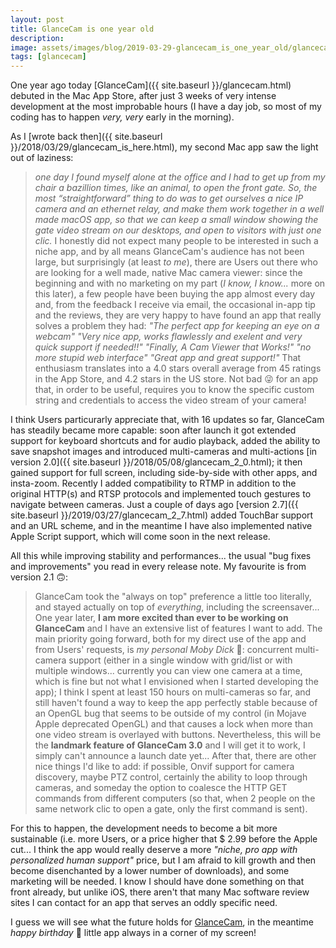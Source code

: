 ```yaml
---
layout: post
title: GlanceCam is one year old
description:
image: assets/images/blog/2019-03-29-glancecam_is_one_year_old/glancecam_birthday.png
tags: [glancecam]
---
```

One year ago today [GlanceCam]({{ site.baseurl }}/glancecam.html) debuted in the Mac App Store, after just 3 weeks of very intense development at the most improbable hours (I have a day job, so most of my coding has to happen *very, very* early in the morning).

As I [wrote back then]({{ site.baseurl }}/2018/03/29/glancecam_is_here.html), my second Mac app saw the light out of laziness:
> *one day I found myself alone at the office and I had to get up from my chair a bazillion times, like an animal, to open the front gate. So, the most “straightforward” thing to do was to get ourselves a nice IP camera and an ethernet relay, and make them work together in a well made macOS app, so that we can keep a small window showing the gate video stream on our desktops, and open to visitors with just one clic.*
I honestly did not expect many people to be interested in such a niche app, and by all means GlanceCam's audience has not been large, but surprisingly (at least *to me*), there are Users out there who are looking for a well made, native Mac camera viewer: since the beginning and with no marketing on my part (*I know, I know...* more on this later), a few people have been buying the app almost every day and, from the feedback I receive via email, the occasional in-app tip and the reviews, they are very happy to have found an app that really solves a problem they had:
> *"The perfect app for keeping an eye on a webcam"*
> *"Very nice app, works flawlessly and exelent and very quick support if needed!!"*
> *"Finally, A Cam Viewer that Works!"*
> *"no more stupid web interface"*
> *"Great app and great support!"*
That enthusiasm translates into a 4.0 stars overall average from 45 ratings in the App Store, and 4.2 stars in the US store. Not bad 😜 for an app that, in order to be useful, requires you to know the specific custom string and credentials to access the video stream of your camera!

I think Users particurarly appreciate that, with 16 updates so far, GlanceCam has steadily became more capable: soon after launch it got extended support for keyboard shortcuts and for audio playback, added the ability to save snapshot images and introduced multi-cameras and multi-actions [in version 2.0]({{ site.baseurl }}/2018/05/08/glancecam_2_0.html); it then gained support for full screen, including side-by-side with other apps, and insta-zoom. Recently I added compatibility to RTMP in addition to the original HTTP(s) and RTSP protocols and implemented touch gestures to navigate between cameras. Just a couple of days ago [version 2.7]({{ site.baseurl }}/2019/03/27/glancecam_2_7.html) added TouchBar support and an URL scheme, and in the meantime I have also implemented native Apple Script support, which will come soon in the next release.

All this while improving stability and performances... the usual "bug fixes and improvements" you read in every release note. My favourite is from version 2.1 🙃:
> GlanceCam took the "always on top" preference a little too literally, and stayed actually on top of *everything*, including the screensaver...
One year later, **I am more excited than ever to be working on GlanceCam** and I have an extensive list of features I want to add.
The main priority going forward, both for my direct use of the app and from Users' requests, is *my personal Moby Dick* 🐳: concurrent multi-camera support (either in a single window with grid/list or with multiple windows... currently you can view one camera at a time, which is fine but not what I envisioned when I started developing the app); I think I spent at least 150 hours on multi-cameras so far, and still haven't found a way to keep the app perfectly stable because of an OpenGL bug that seems to be outside of my control (in Mojave Apple deprecated OpenGL) and that causes a lock when more than one video stream is overlayed with buttons. Nevertheless, this will be the **landmark feature of GlanceCam 3.0** and I will get it to work, I simply can't announce a launch date yet...
After that, there are other nice things I'd like to add: if possible, Onvif support for camera discovery, maybe PTZ control, certainly the ability to loop through cameras, and someday the option to coalesce the HTTP GET commands from different computers (so that, when 2 people on the same network clic to open a gate, only the first command is sent).

For this to happen, the development needs to become a bit more sustainable (i.e. more Users, or a price higher that $ 2.99 before the Apple cut... I think the app would really deserve a more *"niche, pro app with personalized human support"* price, but I am afraid to kill growth and then become disenchanted by a lower number of downloads), and some marketing will be needed.
I know I should have done something on that front already, but unlike iOS, there aren't that many Mac software review sites I can contact for an app that serves an oddly specific need.

I guess we will see what the future holds for [GlanceCam](https://itunes.apple.com/us/app/glancecam-ip-webcam-viewer/id1360797896?l=it&ls=1&mt=12), in the meantime *happy birthday* 🎂 little app always in a corner of my screen!